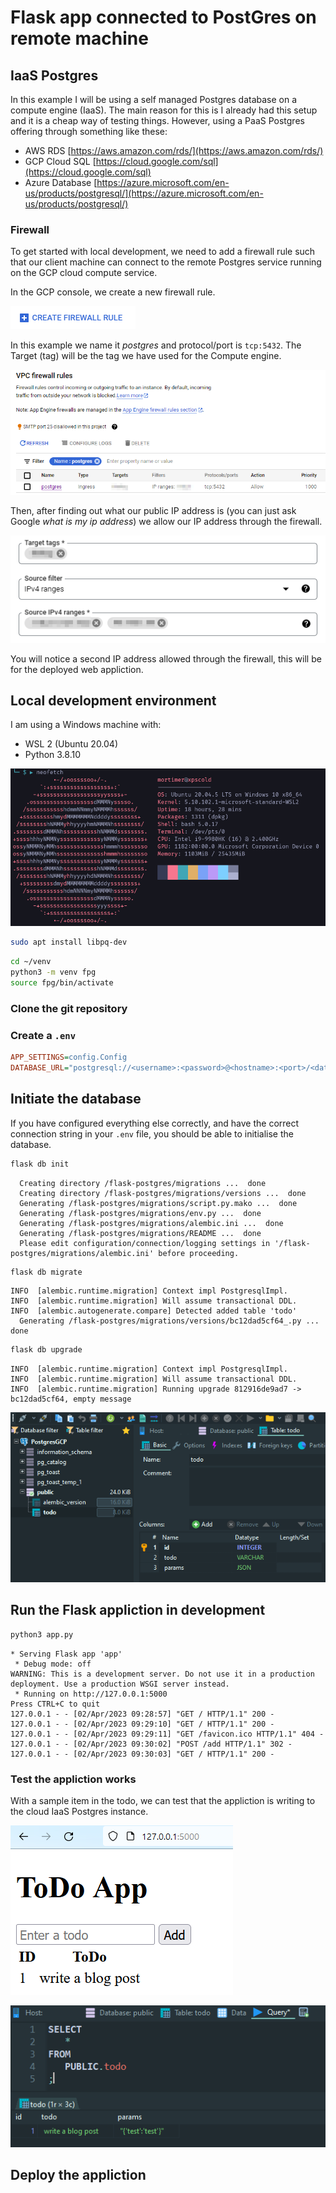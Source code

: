 # Flask app connected to PostGres on remote machine

## IaaS Postgres

In this example I will be using a self managed Postgres database on a compute engine (IaaS). The main reason for this is I already had this setup and it is a cheap way of testing things. However, using a PaaS Postgres offering through something like these:

- AWS RDS [https://aws.amazon.com/rds/](https://aws.amazon.com/rds/)
- GCP Cloud SQL [https://cloud.google.com/sql](https://cloud.google.com/sql)
- Azure Database [https://azure.microsoft.com/en-us/products/postgresql/](https://azure.microsoft.com/en-us/products/postgresql/)

### Firewall

To get started with local development, we need to add a firewall rule such that our client machine can connect to the remote Postgres service running on the GCP cloud compute service.

In the GCP console, we create a new firewall rule.

![](./img/gcp-vpc-firewall-create.png)

In this example we name it _postgres_ and protocol/port is `tcp:5432`. The Target (tag) will be the tag we have used for the Compute engine.

![](./img/gcp-vpc-firewall-postgres.png)

Then, after finding out what our public IP address is (you can just ask Google _what is my ip address_) we allow our IP address through the firewall.

![](./img/gcp-vpc-firewall-postgres-tag-ip.png)

You will notice a second IP address allowed through the firewall, this will be for the deployed web appliction.

## Local development environment

I am using a Windows machine with:

- WSL 2 (Ubuntu 20.04)
- Python 3.8.10

![](./img/machine-windows-wsl.png)

```sh
sudo apt install libpq-dev
```

```sh
cd ~/venv
python3 -m venv fpg
source fpg/bin/activate
```

### Clone the git repository

### Create a `.env`

```ini
APP_SETTINGS=config.Config
DATABASE_URL="postgresql://<username>:<password>@<hostname>:<port>/<database>"
```

## Initiate the database

If you have configured everything else correctly, and have the correct connection string in your `.env` file, you should be able to initialise the database.

```sh
flask db init
```

```log
  Creating directory /flask-postgres/migrations ...  done
  Creating directory /flask-postgres/migrations/versions ...  done
  Generating /flask-postgres/migrations/script.py.mako ...  done
  Generating /flask-postgres/migrations/env.py ...  done
  Generating /flask-postgres/migrations/alembic.ini ...  done
  Generating /flask-postgres/migrations/README ...  done
  Please edit configuration/connection/logging settings in '/flask-postgres/migrations/alembic.ini' before proceeding.
```

```sh
flask db migrate
```

```log
INFO  [alembic.runtime.migration] Context impl PostgresqlImpl.
INFO  [alembic.runtime.migration] Will assume transactional DDL.
INFO  [alembic.autogenerate.compare] Detected added table 'todo'
  Generating /flask-postgres/migrations/versions/bc12dad5cf64_.py ...  done
```

```sh
flask db upgrade
```

```log
INFO  [alembic.runtime.migration] Context impl PostgresqlImpl.
INFO  [alembic.runtime.migration] Will assume transactional DDL.
INFO  [alembic.runtime.migration] Running upgrade 812916de9ad7 -> bc12dad5cf64, empty message
```

![](./img/postgres-todo-table.png)

## Run the Flask appliction in development

```sh
python3 app.py
```

```log
* Serving Flask app 'app'
 * Debug mode: off
WARNING: This is a development server. Do not use it in a production deployment. Use a production WSGI server instead.
 * Running on http://127.0.0.1:5000
Press CTRL+C to quit
127.0.0.1 - - [02/Apr/2023 09:28:57] "GET / HTTP/1.1" 200 -
127.0.0.1 - - [02/Apr/2023 09:29:10] "GET / HTTP/1.1" 200 -
127.0.0.1 - - [02/Apr/2023 09:29:11] "GET /favicon.ico HTTP/1.1" 404 -
127.0.0.1 - - [02/Apr/2023 09:30:02] "POST /add HTTP/1.1" 302 -
127.0.0.1 - - [02/Apr/2023 09:30:03] "GET / HTTP/1.1" 200 -
```

### Test the appliction works

With a sample item in the todo, we can test that the appliction is writing to the cloud IaaS Postgres instance.

![](./img/flask-app-1-todo.png)

![](./img/postgres-todo-table-data.png)

## Deploy the appliction
